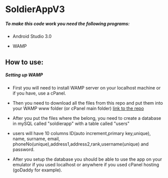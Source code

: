 # SoldierAppV3

##### To make this code work you need the following programs:

- Android Studio 3.0

- WAMP


## How to use:

##### Setting up WAMP

- First you will need to install WAMP server on your localhost machine or if you have, use a cPanel.

- Then you need to download all the files from this repo and put them into your WAMP www folder (or cPanel main folder) [link to the repo](
https://github.com/Avendril/Php-For-SoldierAppV2)

- After you put the files where the belong, you need to create a database in mySQL called "soldierapp" with a table called "users"

- users will have 10 columns ID(auto increment,primary key,unique), name, surname, email, phoneNo(unique),address1,address2,rank,username(unique) and password.

- After you setup the database you should be able to use the app on your emulator if you used localhost or anywhere if you used cPanel hosting (goDaddy for example).
